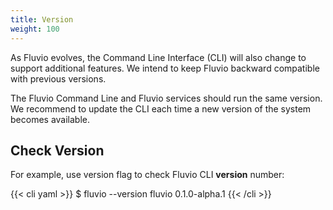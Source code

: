 ```yaml
---
title: Version
weight: 100
---
```


As Fluvio evolves, the Command Line Interface (CLI) will also change to support additional features. We intend to keep Fluvio backward compatible with previous versions.

The Fluvio Command Line and Fluvio services should run the same version. We recommend to update the CLI each time a new version of the system becomes available.

## Check Version

For example, use version flag to check Fluvio CLI __version__ number:

{{< cli yaml >}}
$ fluvio --version
fluvio 0.1.0-alpha.1
{{< /cli >}}

